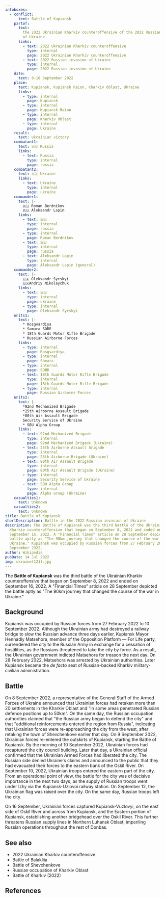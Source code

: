 ```yaml
---
infoboxes:
  - conflict:
      text: Battle of Kupiansk
    partof:
      text:
        the 2022 Ukrainian Kharkiv counteroffensive of the 2022 Russian invasion
        of Ukraine
      links:
        - text: 2022 Ukrainian Kharkiv counteroffensive
          type: internal
          page: 2022 Ukrainian Kharkiv counteroffensive
        - text: 2022 Russian invasion of Ukraine
          type: internal
          page: 2022 Russian invasion of Ukraine
    date:
      text: 8–16 September 2022
    place:
      text: Kupiansk, Kupiansk Raion, Kharkiv Oblast, Ukraine
      links:
        - type: internal
          page: Kupiansk
        - type: internal
          page: Kupiansk Raion
        - type: internal
          page: Kharkiv Oblast
        - type: internal
          page: Ukraine
    result:
      text: Ukrainian victory
    combatant1:
      text: 🇷🇺 Russia
      links:
        - text: Russia
          type: internal
          page: russia
    combatant2:
      text: 🇺🇦 Ukraine
      links:
        - text: Ukraine
          type: internal
          page: ukraine
    commander1:
      text: |-
        🇷🇺 Roman Berdnikov 
        🇷🇺 Aleksandr Lapin
      links:
        - text: 🇷🇺
          type: internal
          page: russia
        - type: internal
          page: Roman Berdnikov
        - text: 🇷🇺
          type: internal
          page: russia
        - text: Aleksandr Lapin
          type: internal
          page: Aleksandr Lapin (general)
    commander2:
      text: |-
        🇺🇦 Oleksandr Syrskyi 
        🇺🇦Andriy Nikolaychuk
      links:
        - text: 🇺🇦
          type: internal
          page: ukraine
        - type: internal
          page: Oleksandr Syrskyi
    units1:
      text: |-
        * Rosgvardiya
        * Samara SOBR 
        * 18th Guards Motor Rifle Brigade
        * Russian Airborne Forces
      links:
        - type: internal
          page: Rosgvardiya
        - type: internal
          page: Samara
        - type: internal
          page: SOBR
        - text: 18th Guards Motor Rifle Brigade
          type: internal
          page: 18th Guards Motor Rifle Brigade
        - type: internal
          page: Russian Airborne Forces
    units2:
      text: |-
        *92nd Mechanized Brigade 
        *25th Airborne Assault Brigade 
        *80th Air Assault Brigade 
        Security Service of Ukraine
        * SBU Alpha Group
      links:
        - text: 92nd Mechanized Brigade
          type: internal
          page: 92nd Mechanized Brigade (Ukraine)
        - text: 25th Airborne Assault Brigade
          type: internal
          page: 25th Airborne Brigade (Ukraine)
        - text: 80th Air Assault Brigade
          type: internal
          page: 80th Air Assault Brigade (Ukraine)
        - type: internal
          page: Security Service of Ukraine
        - text: SBU Alpha Group
          type: internal
          page: Alpha Group (Ukraine)
    casualties1:
      text: Unknown
    casualties2:
      text: Unknown
title: Battle of Kupiansk
shortDescription: Battle in the 2022 Russian invasion of Ukraine
description: The Battle of Kupiansk was the third battle of the Ukrainian
  Kharkiv counteroffensive that began on September 8, 2022 and ended on
  September 16, 2022. A "Financial Times" article on 28 September depicted the
  battle aptly as "The 90km journey that changed the course of the war in
  Ukraine." Kupiansk was occupied by Russian forces from 27 February 2022 to 10
  September 2022.
author: Wikipedia
pubDate: 14 Jul 2022
img: ukraine(121).jpg
---
```


The **Battle of Kupiansk** was the third battle of the Ukrainian Kharkiv counteroffensive that began on September 8, 2022 and ended on September 16, 2022. A "Financial Times" article on 28 September depicted the battle aptly as "The 90km journey that changed the course of the war in Ukraine."

## Background

Kupiansk was occupied by Russian forces from 27 February 2022 to 10 September 2022. Although the Ukrainian army had destroyed a railway bridge to slow the Russian advance three days earlier, Kupiansk Mayor Hennadiy Matsehora, member of the Opposition Platform — For Life party, surrendered the city to the Russian Army in exchange for a cessation of hostilities, as the Russians threatened to take the city by force. As a result, the Ukrainian government indicted Matsehora for treason the next day. On 28 February 2022, Matsehora was arrested by Ukrainian authorities. Later Kupiansk became the _de facto_ seat of Russian-backed Kharkiv military-civilian administration.

## Battle

On 8 September 2022, a representative of the General Staff of the Armed Forces of Ukraine announced that Ukrainian forces had retaken more than 20 settlements in the Kharkiv Oblast and "in some areas penetrated Russian defence positions up to 50km". On the same day, the Russian occupation authorities claimed that "the Russian army began to defend the city" and that "additional reinforcements entered the region from Russia", indicating that Ukrainian forces were re-approaching the city from the west, after retaking the town of Shevchenkove earlier that day. On 9 September 2022, Ukrainian forces re-entered the outskirts of Kupiansk, starting the Battle of Kupiansk. By the morning of 10 September 2022, Ukrainian forces had recaptured the city council building. Later that day, a Ukrainian official confirmed that the Ukrainian Armed Forces had liberated the city. The Russian side denied Ukraine's claims and announced to the public that they had evacuated their forces to the eastern bank of the Oskil River. On September 10, 2022, Ukrainian troops entered the eastern part of the city. From an operational point of view, the battle for the city was of decisive importance in the next two days, as the supply of Russian troops went under Izhy via the Kupiansk-Uzlovoi railway station. On September 12, the Ukrainian flag was raised over the city. On the same day, Russian troops left the city.

On 16 September, Ukrainian forces captured Kupiansk-Vuzlovyi, on the east side of Oskil River and across from Kupiansk, and the Eastern portion of Kupiansk, establishing another bridgehead over the Oskil River. This further threatens Russian supply lines in Northern Luhansk Oblast, imperiling Russian operations throughout the rest of Donbas.

## See also

- 2022 Ukrainian Kharkiv counteroffensive
- Battle of Balakliia
- Battle of Shevchenkove
- Russian occupation of Kharkiv Oblast
- Battle of Kharkiv (2022)

## References
